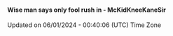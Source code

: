 #### Wise man says only fool rush in - McKidKneeKaneSir
Updated on 06/01/2024 - 00:40:06 (UTC) Time Zone

